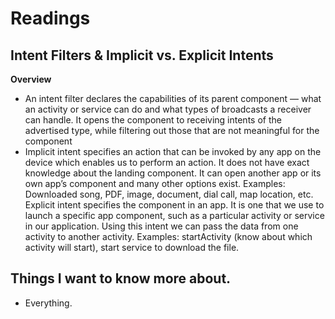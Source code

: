 # Readings

## Intent Filters & Implicit vs. Explicit Intents

**Overview**

- An intent filter declares the capabilities of its parent component — what an activity or service can do and what types of broadcasts a receiver can handle. It opens the component to receiving intents of the advertised type, while filtering out those that are not meaningful for the component
- Implicit intent specifies an action that can be invoked by any app on the device which enables us to perform an action. It does not have exact knowledge about the landing component. It can open another app or its own app’s component and many other options exist.
Examples: Downloaded song, PDF, image, document, dial call, map location, etc. Explicit intent specifies the component in an app. It is one that we use to launch a specific app component, such as a particular activity or service in our application. Using this intent we can pass the data from one activity to another activity.
Examples: startActivity (know about which activity will start), start service to download the file.

## Things I want to know more about. 

- Everything.
